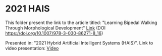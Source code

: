 # 2021 HAIS

This folder present the link to the article titled: "Learning Bipedal Walking Through Morphological Development" [Link](https://link.springer.com/chapter/10.1007/978-3-030-86271-8_16) (DOI https://doi.org/10.1007/978-3-030-86271-8_16)

Presented in: "2021 Hybrid Artificial Intelligent Systems (HAIS)". Link to video presentation: [Video](https://www.youtube.com/watch?v=mWcUpC1EPdA)




